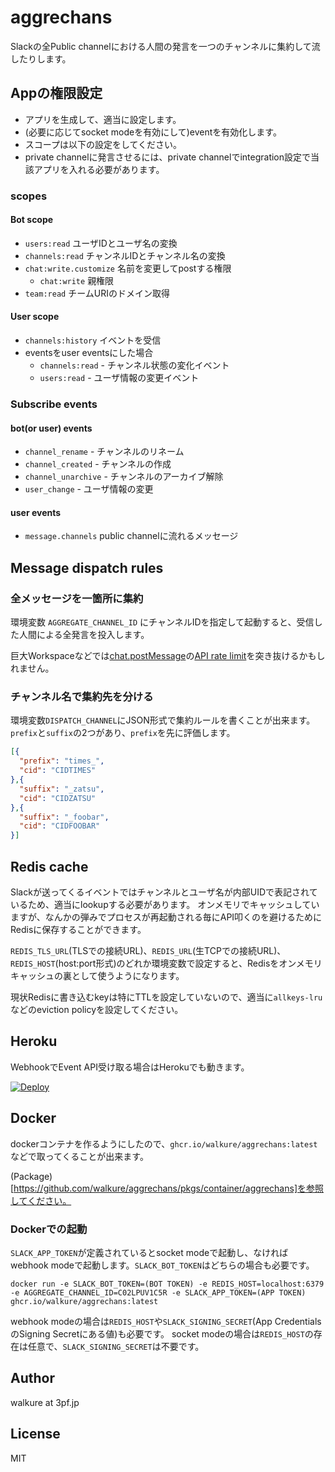 # aggrechans

Slackの全Public channelにおける人間の発言を一つのチャンネルに集約して流したりします。

## Appの権限設定

- アプリを生成して、適当に設定します。
- (必要に応じてsocket modeを有効にして)eventを有効化します。
- スコープは以下の設定をしてください。
- private channelに発言させるには、private channelでintegration設定で当該アプリを入れる必要があります。

### scopes

#### Bot scope

- `users:read` ユーザIDとユーザ名の変換
- `channels:read` チャンネルIDとチャンネル名の変換
- `chat:write.customize` 名前を変更してpostする権限
  - `chat:write` 親権限
- `team:read` チームURIのドメイン取得

#### User scope

- `channels:history` イベントを受信
- eventsをuser eventsにした場合
  - `channels:read` - チャンネル状態の変化イベント
  - `users:read` - ユーザ情報の変更イベント

### Subscribe events

#### bot(or user) events

- `channel_rename` - チャンネルのリネーム
- `channel_created` - チャンネルの作成
- `channel_unarchive` - チャンネルのアーカイブ解除
- `user_change` - ユーザ情報の変更

#### user events

- `message.channels` public channelに流れるメッセージ

## Message dispatch rules

### 全メッセージを一箇所に集約

環境変数 `AGGREGATE_CHANNEL_ID` にチャンネルIDを指定して起動すると、受信した人間による全発言を投入します。

巨大Workspaceなどでは[chat.postMessage](https://api.slack.com/methods/chat.postMessage)の[API rate limit](https://api.slack.com/docs/rate-limits#tier_t5)を突き抜けるかもしれません。

### チャンネル名で集約先を分ける

環境変数`DISPATCH_CHANNEL`にJSON形式で集約ルールを書くことが出来ます。`prefix`と`suffix`の2つがあり、`prefix`を先に評価します。

```json
[{
  "prefix": "times_",
  "cid": "CIDTIMES"
},{
  "suffix": "_zatsu",
  "cid": "CIDZATSU"
},{
  "suffix": "_foobar",
  "cid": "CIDFOOBAR"
}]
```

## Redis cache

Slackが送ってくるイベントではチャンネルとユーザ名が内部UIDで表記されているため、適当にlookupする必要があります。
オンメモリでキャッシュしていますが、なんかの弾みでプロセスが再起動される毎にAPI叩くのを避けるためにRedisに保存することができます。

`REDIS_TLS_URL`(TLSでの接続URL)、`REDIS_URL`(生TCPでの接続URL)、`REDIS_HOST`(host:port形式)のどれか環境変数で設定すると、Redisをオンメモリキャッシュの裏として使うようになります。

現状Redisに書き込むkeyは特にTTLを設定していないので、適当に`allkeys-lru`などのeviction policyを設定してください。

## Heroku

WebhookでEvent API受け取る場合はHerokuでも動きます。

[![Deploy](https://www.herokucdn.com/deploy/button.svg)](https://heroku.com/deploy)

## Docker

dockerコンテナを作るようにしたので、`ghcr.io/walkure/aggrechans:latest`などで取ってくることが出来ます。

(Package)[https://github.com/walkure/aggrechans/pkgs/container/aggrechans]を参照してください。

### Dockerでの起動

`SLACK_APP_TOKEN`が定義されているとsocket modeで起動し、なければwebhook modeで起動します。`SLACK_BOT_TOKEN`はどちらの場合も必要です。

`docker run -e SLACK_BOT_TOKEN=(BOT TOKEN) -e REDIS_HOST=localhost:6379 -e AGGREGATE_CHANNEL_ID=C02LPUV1C5R -e SLACK_APP_TOKEN=(APP TOKEN) ghcr.io/walkure/aggrechans:latest`

webhook modeの場合は`REDIS_HOST`や`SLACK_SIGNING_SECRET`(App CredentialsのSigning Secretにある値)も必要です。
socket modeの場合は`REDIS_HOST`の存在は任意で、`SLACK_SIGNING_SECRET`は不要です。

## Author

walkure at 3pf.jp

## License

MIT
